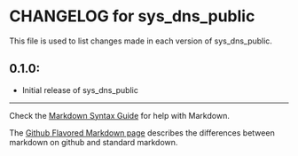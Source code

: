 # CHANGELOG for sys_dns_public

This file is used to list changes made in each version of sys_dns_public.

## 0.1.0:

* Initial release of sys_dns_public

- - -
Check the [Markdown Syntax Guide](http://daringfireball.net/projects/markdown/syntax) for help with Markdown.

The [Github Flavored Markdown page](http://github.github.com/github-flavored-markdown/) describes the differences between markdown on github and standard markdown.
